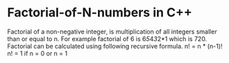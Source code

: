 # Factorial-of-N-numbers in C++
Factorial of a non-negative integer, is multiplication of all integers smaller than or equal to n. For example factorial of 6 is 6*5*4*3*2*1 which is 720.
Factorial can be calculated using following recursive formula. 
 n! = n * (n-1)!
 n! = 1 if n = 0 or n = 1
